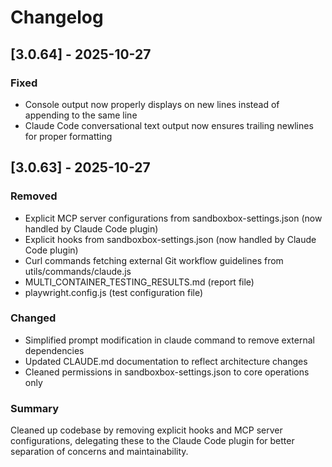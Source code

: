 # Changelog

## [3.0.64] - 2025-10-27

### Fixed
- Console output now properly displays on new lines instead of appending to the same line
- Claude Code conversational text output now ensures trailing newlines for proper formatting

## [3.0.63] - 2025-10-27

### Removed
- Explicit MCP server configurations from sandboxbox-settings.json (now handled by Claude Code plugin)
- Explicit hooks from sandboxbox-settings.json (now handled by Claude Code plugin)
- Curl commands fetching external Git workflow guidelines from utils/commands/claude.js
- MULTI_CONTAINER_TESTING_RESULTS.md (report file)
- playwright.config.js (test configuration file)

### Changed
- Simplified prompt modification in claude command to remove external dependencies
- Updated CLAUDE.md documentation to reflect architecture changes
- Cleaned permissions in sandboxbox-settings.json to core operations only

### Summary
Cleaned up codebase by removing explicit hooks and MCP server configurations, delegating these to the Claude Code plugin for better separation of concerns and maintainability.
